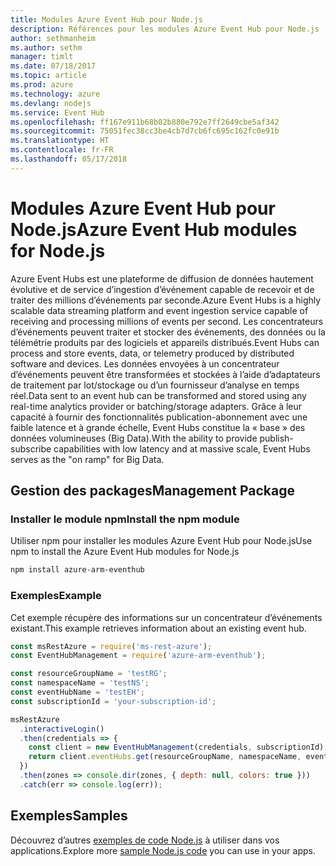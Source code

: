 ```yaml
---
title: Modules Azure Event Hub pour Node.js
description: Références pour les modules Azure Event Hub pour Node.js
author: sethmanheim
ms.author: sethm
manager: timlt
ms.date: 07/18/2017
ms.topic: article
ms.prod: azure
ms.technology: azure
ms.devlang: nodejs
ms.service: Event Hub
ms.openlocfilehash: ff167e911b68b82b880e792e7ff2649cbe5af342
ms.sourcegitcommit: 75051fec38cc3be4cb7d7cb6fc695c162fc0e91b
ms.translationtype: HT
ms.contentlocale: fr-FR
ms.lasthandoff: 05/17/2018
---
```

# <a name="azure-event-hub-modules-for-nodejs"></a><span data-ttu-id="fd559-103">Modules Azure Event Hub pour Node.js</span><span class="sxs-lookup"><span data-stu-id="fd559-103">Azure Event Hub modules for Node.js</span></span>

<span data-ttu-id="fd559-104">Azure Event Hubs est une plateforme de diffusion de données hautement évolutive et de service d’ingestion d’événement capable de recevoir et de traiter des millions d’événements par seconde.</span><span class="sxs-lookup"><span data-stu-id="fd559-104">Azure Event Hubs is a highly scalable data streaming platform and event ingestion service capable of receiving and processing millions of events per second.</span></span> <span data-ttu-id="fd559-105">Les concentrateurs d’événements peuvent traiter et stocker des événements, des données ou la télémétrie produits par des logiciels et appareils distribués.</span><span class="sxs-lookup"><span data-stu-id="fd559-105">Event Hubs can process and store events, data, or telemetry produced by distributed software and devices.</span></span> <span data-ttu-id="fd559-106">Les données envoyées à un concentrateur d’événements peuvent être transformées et stockées à l’aide d’adaptateurs de traitement par lot/stockage ou d’un fournisseur d’analyse en temps réel.</span><span class="sxs-lookup"><span data-stu-id="fd559-106">Data sent to an event hub can be transformed and stored using any real-time analytics provider or batching/storage adapters.</span></span> <span data-ttu-id="fd559-107">Grâce à leur capacité à fournir des fonctionnalités publication-abonnement avec une faible latence et à grande échelle, Event Hubs constitue la « base » des données volumineuses (Big Data).</span><span class="sxs-lookup"><span data-stu-id="fd559-107">With the ability to provide publish-subscribe capabilities with low latency and at massive scale, Event Hubs serves as the "on ramp" for Big Data.</span></span>

## <a name="management-package"></a><span data-ttu-id="fd559-108">Gestion des packages</span><span class="sxs-lookup"><span data-stu-id="fd559-108">Management Package</span></span>

### <a name="install-the-npm-module"></a><span data-ttu-id="fd559-109">Installer le module npm</span><span class="sxs-lookup"><span data-stu-id="fd559-109">Install the npm module</span></span> 

<span data-ttu-id="fd559-110">Utiliser npm pour installer les modules Azure Event Hub pour Node.js</span><span class="sxs-lookup"><span data-stu-id="fd559-110">Use npm to install the Azure Event Hub modules for Node.js</span></span>

```bash
npm install azure-arm-eventhub
```

### <a name="example"></a><span data-ttu-id="fd559-111">Exemples</span><span class="sxs-lookup"><span data-stu-id="fd559-111">Example</span></span>

<span data-ttu-id="fd559-112">Cet exemple récupère des informations sur un concentrateur d’événements existant.</span><span class="sxs-lookup"><span data-stu-id="fd559-112">This example retrieves information about an existing event hub.</span></span>

```javascript
const msRestAzure = require('ms-rest-azure');
const EventHubManagement = require('azure-arm-eventhub');

const resourceGroupName = 'testRG';
const namespaceName = 'testNS';
const eventHubName = 'testEH';
const subscriptionId = 'your-subscription-id';

msRestAzure
  .interactiveLogin()
  .then(credentials => {
    const client = new EventHubManagement(credentials, subscriptionId);
    return client.eventHubs.get(resourceGroupName, namespaceName, eventHubName);
  })
  .then(zones => console.dir(zones, { depth: null, colors: true }))
  .catch(err => console.log(err));
```

## <a name="samples"></a><span data-ttu-id="fd559-113">Exemples</span><span class="sxs-lookup"><span data-stu-id="fd559-113">Samples</span></span>

<span data-ttu-id="fd559-114">Découvrez d’autres [exemples de code Node.js](https://azure.microsoft.com/resources/samples/?platform=nodejs) à utiliser dans vos applications.</span><span class="sxs-lookup"><span data-stu-id="fd559-114">Explore more [sample Node.js code](https://azure.microsoft.com/resources/samples/?platform=nodejs) you can use in your apps.</span></span>
